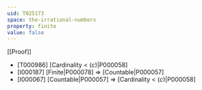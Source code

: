 ```yaml
---
uid: T025173
space: the-irrational-numbers
property: finite
value: false
---
```

[[Proof]]

* [T000986] [Cardinality < $\mathfrak(c)$|P000058]
* [I000187] [Finite|P000078] => [Countable|P000057]
* [I000067] [Countable|P000057] => [Cardinality < $\mathfrak(c)$|P000058]

